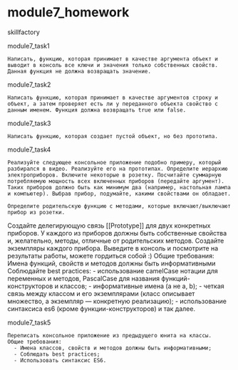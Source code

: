 # module7_homework

skillfactory

module7_task1

    Написать, функцию, которая принимает в качестве аргумента объект и выводит в консоль все ключи и значения только собственных свойств. Данная функция не должна возвращать значение.

module7_task2
    
    Написать функцию, которая принимает в качестве аргументов строку и объект, а затем проверяет есть ли у переданного объекта свойство с данным именем. Функция должна возвращать true или false.
    
module7_task3

    Написать функцию, которая создает пустой объект, но без прототипа.
    
module7_task4

    Реализуйте следующее консольное приложение подобно примеру, который разбирался в видео. Реализуйте его на прототипах. Определите иерархию электроприборов. Включите некоторые в розетку. Посчитайте суммарную потребляемую мощность всех включенных приборов (передайте аргумент). Таких приборов должно быть как минимум два (например, настольная лампа и компьютер). Выбрав прибор, подумайте, какими свойствами он обладает.
    
    Определите родительскую функцию с методами, которые включают/выключают прибор из розетки.
Создайте делегирующую связь [[Prototype]] для двух конкретных приборов. У каждого из приборов должны быть собственные свойства и, желательно, методы, отличные от родительских методов. Создайте экземпляры каждого прибора. Выведите в консоль и посмотрите на результаты работы, можете гордиться собой :)
    Общие требования:
    Имена функций, свойств и методов должны быть информативными
    Соблюдайте best practices:
        - использование camelCase нотации для переменных и методов, PascalCase для названия функций-конструкторов и классов;
        - информативные имена (а не a, b);
        - четкая связь между классом и его экземплярами (класс описывает множество, а экземпляр — конкретную реализацию);
        - использование синтаксиса es6 (кроме функции-конструкторов) и так далее.
        
module7_task5

    Переписать консольное приложение из предыдущего юнита на классы.
    Общие требования:
      - Имена классов, свойств и методов должны быть информативными;
      - Соблюдать best practices;
      - Использовать синтаксис ES6.
